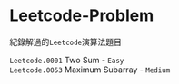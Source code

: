 # Leetcode-Problem
紀錄解過的`Leetcode`演算法題目

`Leetcode.0001` Two Sum - `Easy`  
`Leetcode.0053` Maximum Subarray - `Medium`



